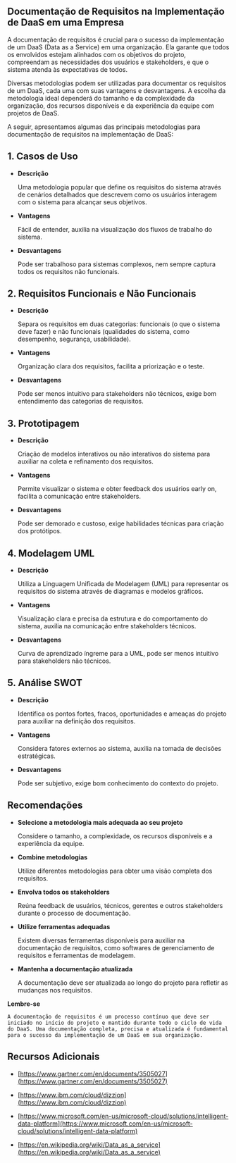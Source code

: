 ## Documentação de Requisitos na Implementação de DaaS em uma Empresa

A documentação de requisitos é crucial para o sucesso da implementação de um DaaS (Data as a Service) em uma organização. Ela garante que todos os envolvidos estejam alinhados com os objetivos do projeto, compreendam as necessidades dos usuários e stakeholders, e que o sistema atenda às expectativas de todos.

Diversas metodologias podem ser utilizadas para documentar os requisitos de um DaaS, cada uma com suas vantagens e desvantagens. A escolha da metodologia ideal dependerá do tamanho e da complexidade da organização, dos recursos disponíveis e da experiência da equipe com projetos de DaaS.

A seguir, apresentamos algumas das principais metodologias para documentação de requisitos na implementação de DaaS:

## **1. Casos de Uso**



* **Descrição** 

    Uma metodologia popular que define os requisitos do sistema através de cenários detalhados que descrevem como os usuários interagem com o sistema para alcançar seus objetivos.

* **Vantagens** 

    Fácil de entender, auxilia na visualização dos fluxos de trabalho do sistema.

* **Desvantagens** 

    Pode ser trabalhoso para sistemas complexos, nem sempre captura todos os requisitos não funcionais.

## **2. Requisitos Funcionais e Não Funcionais**



* **Descrição** 

    Separa os requisitos em duas categorias: funcionais (o que o sistema deve fazer) e não funcionais (qualidades do sistema, como desempenho, segurança, usabilidade).

* **Vantagens** 

    Organização clara dos requisitos, facilita a priorização e o teste.

* **Desvantagens** 

    Pode ser menos intuitivo para stakeholders não técnicos, exige bom entendimento das categorias de requisitos.

## **3. Prototipagem**



* **Descrição** 

    Criação de modelos interativos ou não interativos do sistema para auxiliar na coleta e refinamento dos requisitos.

* **Vantagens** 

    Permite visualizar o sistema e obter feedback dos usuários early on, facilita a comunicação entre stakeholders.

* **Desvantagens** 

    Pode ser demorado e custoso, exige habilidades técnicas para criação dos protótipos.

## **4. Modelagem UML**

* **Descrição** 

    Utiliza a Linguagem Unificada de Modelagem (UML) para representar os requisitos do sistema através de diagramas e modelos gráficos.

* **Vantagens** 

    Visualização clara e precisa da estrutura e do comportamento do sistema, auxilia na comunicação entre stakeholders técnicos.
* **Desvantagens** 

    Curva de aprendizado íngreme para a UML, pode ser menos intuitivo para stakeholders não técnicos.

## **5. Análise SWOT**

* **Descrição** 

    Identifica os pontos fortes, fracos, oportunidades e ameaças do projeto para auxiliar na definição dos requisitos.

* **Vantagens** 

    Considera fatores externos ao sistema, auxilia na tomada de decisões estratégicas.

* **Desvantagens** 

    Pode ser subjetivo, exige bom conhecimento do contexto do projeto.

## **Recomendações**



* **Selecione a metodologia mais adequada ao seu projeto** 

    Considere o tamanho, a complexidade, os recursos disponíveis e a experiência da equipe.

* **Combine metodologias** 

    Utilize diferentes metodologias para obter uma visão completa dos requisitos.

* **Envolva todos os stakeholders** 

    Reúna feedback de usuários, técnicos, gerentes e outros stakeholders durante o processo de documentação.

* **Utilize ferramentas adequadas** 

    Existem diversas ferramentas disponíveis para auxiliar na documentação de requisitos, como softwares de gerenciamento de requisitos e ferramentas de modelagem.

* **Mantenha a documentação atualizada** 

    A documentação deve ser atualizada ao longo do projeto para refletir as mudanças nos requisitos.

**Lembre-se** 

    A documentação de requisitos é um processo contínuo que deve ser iniciado no início do projeto e mantido durante todo o ciclo de vida do DaaS. Uma documentação completa, precisa e atualizada é fundamental para o sucesso da implementação de um DaaS em sua organização.

## **Recursos Adicionais**

* [https://www.gartner.com/en/documents/3505027](https://www.gartner.com/en/documents/3505027)

* [https://www.ibm.com/cloud/dizzion](https://www.ibm.com/cloud/dizzion)

* [https://www.microsoft.com/en-us/microsoft-cloud/solutions/intelligent-data-platform](https://www.microsoft.com/en-us/microsoft-cloud/solutions/intelligent-data-platform)

* [https://en.wikipedia.org/wiki/Data_as_a_service](https://en.wikipedia.org/wiki/Data_as_a_service)